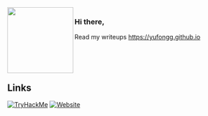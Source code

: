 <img src="https://media.giphy.com/media/edC973xZRBMdCzTuVl/giphy.gif" width="150" align="left">

### Hi there,
Read my writeups https://yufongg.github.io



<br>
<br>
<br>












## Links <br>
[![TryHackMe](https://img.shields.io/badge/-TryHackMe-212C42?logo=TryHackMe)](https://tryhackme.com/p/kyluc)
[![Website](https://img.shields.io/badge/-GitHub%20Pages-222222?logo=GitHub%20Pages)](https://yufongg.github.io)


